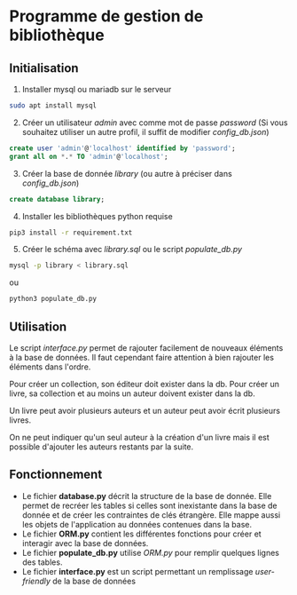 # Programme de gestion de bibliothèque

## Initialisation 
1. Installer mysql ou mariadb sur le serveur
```bash
sudo apt install mysql
```
2. Créer un utilisateur *admin* avec comme mot de passe *password* (Si vous souhaitez utiliser un autre profil, il suffit de modifier *config_db.json*)
```sql
create user 'admin'@'localhost' identified by 'password';
grant all on *.* TO 'admin'@'localhost';
```
3. Créer la base de donnée *library* (ou autre à préciser dans *config_db.json*)
```sql
create database library;
```
4. Installer les bibliothèques python requise 
```bash
pip3 install -r requirement.txt
```
5. Créer le schéma avec *library.sql* ou le script *populate_db.py*
```bash
mysql -p library < library.sql
```
ou
```bash
python3 populate_db.py
```

## Utilisation
Le script *interface.py* permet de rajouter facilement de nouveaux éléments à la base de données. Il faut cependant faire attention à bien rajouter les éléments dans l'ordre.

Pour créer un collection, son éditeur doit exister dans la db. Pour créer un livre, sa collection et au moins un auteur doivent exister dans la db.

Un livre peut avoir plusieurs auteurs et un auteur peut avoir écrit plusieurs livres.

On ne peut indiquer qu'un seul auteur à la création d'un livre mais il est possible d'ajouter les auteurs restants par la suite.

 ## Fonctionnement 
  - Le fichier **database.py** décrit la structure de la base de donnée. Elle permet de recréer les tables si celles sont inexistante dans la base de donnée et de créer les contraintes de clés étrangère. Elle mappe aussi les objets de l'application au données contenues dans la base.
  - Le fichier **ORM.py** contient les différentes fonctions pour créer et interagir avec la base de données.
  - Le fichier **populate_db.py** utilise *ORM.py* pour remplir quelques lignes des tables. 
  - Le fichier **interface.py** est un script permettant un remplissage *user-friendly* de la base de données